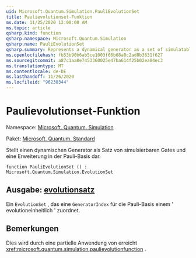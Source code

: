 ```yaml
---
uid: Microsoft.Quantum.Simulation.PauliEvolutionSet
title: Paulievolutionset-Funktion
ms.date: 11/25/2020 12:00:00 AM
ms.topic: article
qsharp.kind: function
qsharp.namespace: Microsoft.Quantum.Simulation
qsharp.name: PauliEvolutionSet
qsharp.summary: Represents a dynamical generator as a set of simulatable gates and an expansion in the Pauli basis.
ms.openlocfilehash: fb53b90b6ab5ce1003f66b68a8c2ad8b3631f627
ms.sourcegitcommit: a87c1aa8e7453360025e47ba614f25b02ea84ec3
ms.translationtype: MT
ms.contentlocale: de-DE
ms.lasthandoff: 11/26/2020
ms.locfileid: "96230344"
---
```

# <a name="paulievolutionset-function"></a>Paulievolutionset-Funktion

Namespace: [Microsoft. Quantum. Simulation](xref:Microsoft.Quantum.Simulation)

Paket: [Microsoft. Quantum. Standard](https://nuget.org/packages/Microsoft.Quantum.Standard)


Stellt einen dynamischen Generator als Satz von simulsierbaren Gates und eine Erweiterung in der Pauli-Basis dar.

```qsharp
function PauliEvolutionSet () : Microsoft.Quantum.Simulation.EvolutionSet
```


## <a name="output--evolutionset"></a>Ausgabe: [evolutionsatz](xref:Microsoft.Quantum.Simulation.EvolutionSet)

Ein `EvolutionSet` , das eine `GeneratorIndex` für die Pauli-Basis einem ' evolutioneinheitlich ' zuordnet.

## <a name="remarks"></a>Bemerkungen

Dies wird durch eine partielle Anwendung von erreicht <xref:microsoft.quantum.simulation.paulievolutionfunction> .